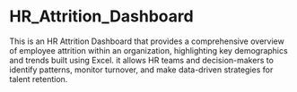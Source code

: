 # HR_Attrition_Dashboard
This is an HR Attrition Dashboard that provides a comprehensive overview of employee attrition within an organization, highlighting key demographics and trends built using Excel. it allows HR teams and decision-makers to identify patterns, monitor turnover, and make data-driven strategies for talent retention.
